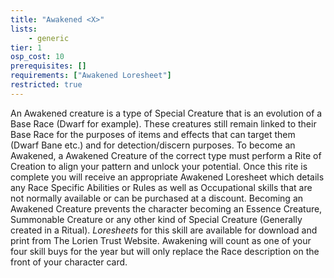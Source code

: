 ```yaml
---
title: "Awakened <X>"
lists:
    - generic
tier: 1
osp_cost: 10
prerequisites: []
requirements: ["Awakened Loresheet"]
restricted: true
---
```

An Awakened creature is a type of Special Creature that is an evolution of a Base Race (Dwarf for example). These creatures still remain linked to their Base Race for the purposes of items and effects that can target them (Dwarf Bane etc.) and for detection/discern purposes. To become an Awakened, a Awakened Creature of the correct type must perform a Rite of Creation to align your pattern and unlock your potential. Once this rite is complete you will receive an appropriate Awakened Loresheet which details any Race Specific Abilities or Rules as well as Occupational skills that are not normally available or can be purchased at a discount. Becoming an Awakened Creature prevents the character becoming an Essence Creature, Summonable Creature or any other kind of Special Creature (Generally created in a Ritual). _Loresheets_ for this skill are available for download and print from The Lorien Trust Website. Awakening will count as one of your four skill buys for the year but will only replace the Race description on the front of your character card.